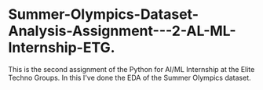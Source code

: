 # Summer-Olympics-Dataset-Analysis-Assignment---2-AL-ML-Internship-ETG.
This is the second assignment of the Python for AI/ML Internship at the Elite Techno Groups. In this I've done the EDA of the Summer Olympics dataset.
